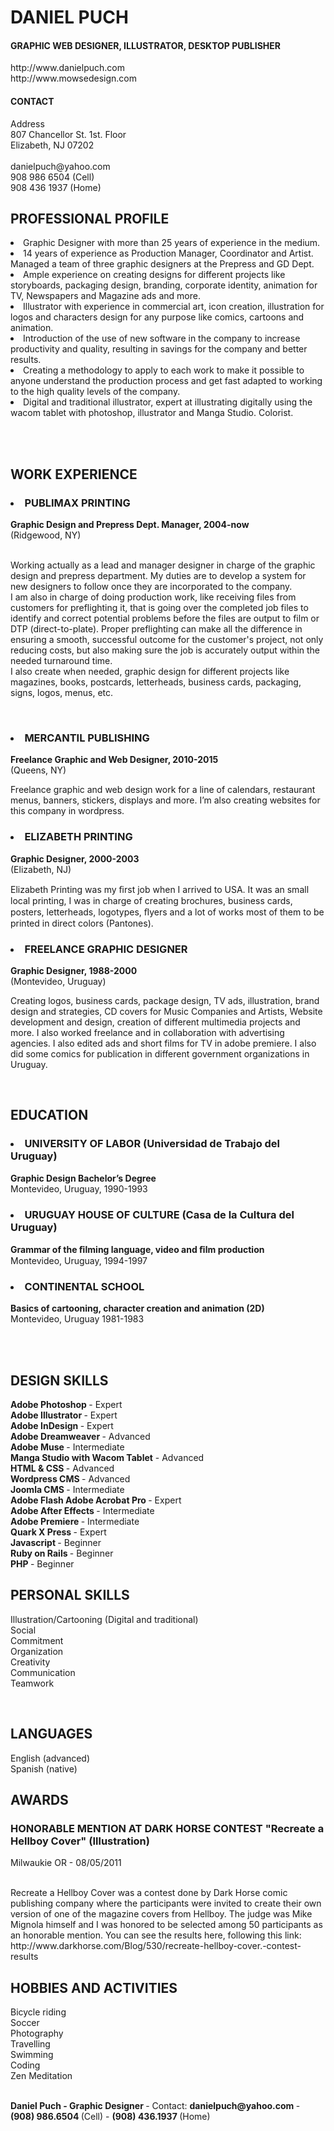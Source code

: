
<h1>DANIEL PUCH </h1>
<h4> GRAPHIC WEB DESIGNER, ILLUSTRATOR, DESKTOP PUBLISHER<br>
</h4>
<p>http://www.danielpuch.com<br>
  http://www.mowsedesign.com <br>
</p>
<h4> CONTACT </h4>
<p>Address <br>
  807 Chancellor St. 1st. Floor <br>
  Elizabeth, NJ 07202 <br>
  <br>
  danielpuch@yahoo.com <br>
  908 986 6504  (Cell) <br>
  908 436 1937 (Home) <br>
</p>
<p>
<h2> PROFESSIONAL PROFILE </h2>
<li>Graphic Designer with more than 25 years of experience in the medium.</li>
<li>14 years of experience as  Production Manager, Coordinator and Artist. Managed a team of three graphic designers at the Prepress and GD Dept.</li>
<li>Ample experience on creating designs for different  projects like  storyboards, packaging design, branding, corporate identity, animation for TV, Newspapers and Magazine ads and more.</li>
<li>Illustrator with experience in commercial art, icon creation, illustration for logos and characters design for any purpose like comics, cartoons and animation.</li>
<li>Introduction of the use of new software in the company to increase productivity and quality, resulting in savings for the company and better results.</li>
<li>Creating a methodology to apply to each work to make it possible to anyone understand the production process and get fast adapted to working to the high quality levels of the company.</li>
<li>Digital and traditional illustrator, expert at illustrating digitally using the wacom tablet with photoshop, illustrator and Manga Studio. Colorist.</li>
</p>
<br>
<br>
<p>
<h2> WORK EXPERIENCE </h2>
<h3> <strong>
  <li> PUBLIMAX PRINTING </li>
  </strong> </h3>
<strong> Graphic Design and Prepress Dept. Manager, 2004-now </strong> <br>
(Ridgewood, NY) <br>
<br>
</p>
<p> Working actually as a lead and manager designer in charge of the graphic design and prepress department. My duties are to develop a system for new designers to follow once they are incorporated to the company. <br>
  I am also in charge of doing production work, like receiving files from  customers for preflighting it, that is going over the completed job files to identify and correct potential problems before the files are output to film or DTP (direct-to-plate). Proper preflighting can make all the difference in ensuring a smooth,   successful outcome for the customer's project,  not only reducing costs, but also making sure the job is   accurately output within the needed turnaround time.<br>
  I
  also create when needed, graphic design for different projects like magazines, books, postcards, letterheads, business cards, packaging, signs, logos, menus, etc.<br>
</p>
<br>
<p>
<h3>
  <li> <strong> MERCANTIL PUBLISHING </strong> </li>
</h3>
<strong> Freelance Graphic and Web Designer, 2010-2015 </strong> <br>
(Queens, NY) <br>
</p>
<p>Freelance graphic and web design work for a line of calendars, restaurant menus, banners, stickers, displays and more. I’m also creating websites for this company in wordpress.</p>
<p>
<h3>
  <li> ELIZABETH PRINTING </li>
</h3>
<strong> Graphic Designer, 2000-2003 </strong> <br>
(Elizabeth, NJ) <br>
</p>
<p>Elizabeth Printing was my ﬁrst job when I arrived to USA. It was an small local printing, I was in charge of creating brochures, business cards, posters, letterheads, logotypes, ﬂyers and a lot  of works most of them to be printed in direct colors (Pantones). </p>
<p>
<h3>
  <li> FREELANCE GRAPHIC DESIGNER </li>
</h3>

<strong> Graphic Designer, 1988-2000 </strong> <br>
(Montevideo, Uruguay) <br>
</p>
<p>Creating logos, business cards, package design, TV ads, illustration, brand design and strategies, CD covers for Music Companies and Artists, Website development and design, creation of different multimedia projects and more. I also worked freelance and in collaboration with advertising agencies. I also edited ads and short films for TV in adobe premiere. I also did some comics for publication in different government organizations in Uruguay.<br>
</p>
<p> <br>
<h2> EDUCATION </h2>

<h3>
  <li> UNIVERSITY OF LABOR (Universidad de Trabajo del Uruguay) </li>
</h3>
<strong> Graphic Design Bachelor’s Degree </strong><br>
Montevideo, Uruguay, 1990-1993<br>

<h3>
  <li> URUGUAY HOUSE OF CULTURE (Casa de la Cultura del Uruguay)</li>
</h3>
<strong> Grammar of the ﬁlming language, video and ﬁlm production </strong> <br>
Montevideo, Uruguay, 1994-1997 <br>

<h3>
  <li> CONTINENTAL SCHOOL </li>
</h3>
<strong> Basics of cartooning, character creation and animation (2D) </strong> <br>
Montevideo, Uruguay 1981-1983<br>
</p>
<br>
<br>
<h2> DESIGN SKILLS </h2>
<p>
<strong> Adobe Photoshop </strong> - Expert<br>
<strong>Adobe Illustrator </strong>- Expert<br>
<strong>Adobe InDesign </strong>- Expert<br>
<strong>Adobe Dreamweaver </strong> - Advanced<br>
<strong>Adobe Muse </strong> - Intermediate<br>
<strong>Manga Studio with Wacom Tablet</strong> - Advanced<br>
<strong>HTML &amp; CSS </strong> - Advanced<br>
<strong>Wordpress CMS </strong> - Advanced <br>
<strong>Joomla CMS </strong> - Intermediate<br>
<strong>Adobe Flash Adobe Acrobat Pro </strong>  - Expert<br>
<strong>Adobe After Effects </strong> - Intermediate<br>
<strong>Adobe Premiere </strong> -  Intermediate <br> 
<strong> Quark X Press </strong> - Expert <br>
<strong>Javascript </strong> - Beginner<br>
<strong>Ruby on Rails </strong> - Beginner<br>
<strong>PHP </strong>- Beginner<br>
</p>
<p> <h2> PERSONAL SKILLS </h2>
  Illustration/Cartooning (Digital and traditional)<br>
  Social <br>
  Commitment <br>
  Organization <br>
  Creativity <br>
  Communication <br>
  Teamwork <br> </p>
  <br>
  <h2> LANGUAGES </h2> 
  English (advanced)<br>
  Spanish  (native)<br>
 
 <p> <h2> AWARDS </h2> 
  <h3> HONORABLE MENTION AT DARK HORSE CONTEST "Recreate a Hellboy Cover" (Illustration) </h3>
  Milwaukie OR - 08/05/2011 <br>
  <br> </p>
  Recreate a Hellboy Cover was a contest done by Dark Horse comic publishing company where the participants were invited to create their own version of one of the magazine covers from Hellboy. The judge was Mike Mignola himself and I was honored to be selected among 50 participants as an honorable mention. You can see the results here, following this link: http://www.darkhorse.com/Blog/530/recreate-hellboy-cover.-contest-results <br>
 
 <p> <h2> HOBBIES AND ACTIVITIES </h2> 
  Bicycle riding<br>
  Soccer<br>
  Photography<br>
  Travelling<br>
  Swimming<br>
  Coding <br>
  Zen Meditation <br>
<br> </p>

<p> <strong> Daniel Puch - Graphic Designer </strong> - Contact: <strong> danielpuch@yahoo.com </strong> -
  <strong> (908) 986.6504 </strong> (Cell) - <strong> (908) 436.1937 </strong> (Home)</p>
